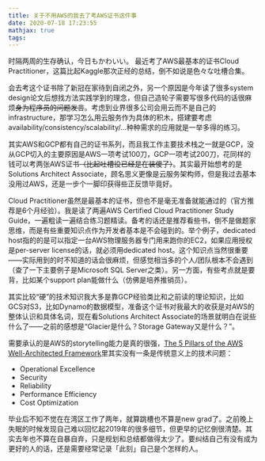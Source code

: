 ```yaml
---
title: 关于不用AWS的我去了考AWS证书这件事
date: 2020-07-18 17:23:55
mathjax: true
tags:
---
```


时隔两周的生存确认，今日もかわいい。
最近考了AWS最基本的证书Cloud Practitioner，这篇比起Kaggle那次正经的总结，倒不如说是色々な吐槽合集。

<!-- more -->

会去考这个证书除了新冠在家待到自闭之外，另一个原因是今年读了很多system design论文后想找方法实践学到的理念，但自己造轮子需要写很多代码的话很麻烦~~身为程序员的问题发言~~。考虑到业界很多公司会用云而不是自己的infrastructure，那学习怎么用云服务作为具体的积木，搭建要考虑availability/consistency/scalability/...种种需求的应用就是一举多得的练习。

其实AWS和GCP都有自己的证书系列，而且我工作主要技术栈之一就是GCP，没从GCP切入的主要原因是AWS一项考试100刀，GCP一项考试200刀，花同样的钱可以考两张AWS证书~~（比起吐槽役已经是在装傻了）~~。其实最开始想考的是Solutions Architect Associate，顾名思义更像是云服务架构师，但是我过去基本没用过AWS，还是一步个一脚印获得些正反馈毕竟好。

Cloud Practitioner虽然是最基本的证书，但也不是毫无准备就能通过的（官方推荐是6个月经验）。我是读了两遍AWS Certified Cloud Practitioner Study Guide，一遍粗读一遍结合练习题精读。备考的话还是推荐看些书，倒不是做题家思维，而是有些重要知识点作为开发者基本是不会碰到的。举个例子，dedicated host指的的是可以指定一台AWS物理服务器专门用来跑你的EC2，如果应用授权是per-server license的话，就必须用dedicated host。这个知识点当然很重要——实际用到的时不知道的话会很麻烦，但感觉相当多的个人/团队根本不会遇到（查了一下主要例子是Microsoft SQL Server之类）。另一方面，有些考点就是要背，比如某个support plan能做什么（仿佛是培养推销员）。

其实比较“硬”的技术知识我大多是靠GCP经验类比和之前读的理论知识，比如GCS对S3，比如Dynamo的数据模型，准备这个证书对我最大的收获是对AWS的整体认识和具体名词，现在看Solutions Architect Associate的场景就明白在说些什么了——之前的感想是“Glacier是什么？Storage Gateway又是什么？”。

需要承认的是AWS的storytelling能力是真的很强，[The 5 Pillars of the AWS Well-Architected Framework](https://aws.amazon.com/blogs/apn/the-5-pillars-of-the-aws-well-architected-framework/)里其实没有一条是传统意义上的技术问题：

- Operational Excellence
- Security
- Reliability
- Performance Efficiency
- Cost Optimization

毕业后不知不觉在在湾区工作了两年，就算跳槽也不算是new grad了。之前晚上失眠的时候发现自己难以回忆起2019年的很多细节，但更早的记忆倒很清楚。其实去年也不算在自暴自弃，只是规划和总结都做得太少了。要纠结自己有没有成为更好的人的话，还是需要经常记录「此刻」自己是个怎样的人。